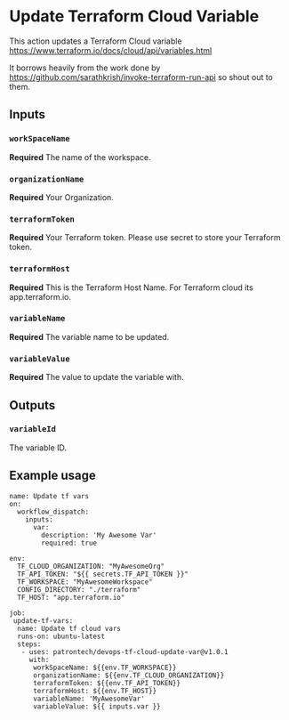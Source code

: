 # Update Terraform Cloud Variable

This action updates a Terraform Cloud variable
https://www.terraform.io/docs/cloud/api/variables.html

It borrows heavily from the work done by https://github.com/sarathkrish/invoke-terraform-run-api so shout out to them.

## Inputs

### `workSpaceName`

**Required** The name of the workspace.

### `organizationName`

**Required** Your Organization.

### `terraformToken`

**Required** Your Terraform token. Please use secret to store your Terraform token.

 ### `terraformHost`

**Required** This is the Terraform Host Name. For Terraform cloud its app.terraform.io.

### `variableName`

**Required** The variable name to be updated.

 ### `variableValue`

**Required** The value to update the variable with.

## Outputs

### `variableId`

 The variable ID.

## Example usage

```
name: Update tf vars
on: 
  workflow_dispatch:
    inputs:
      var:
        description: 'My Awesome Var'
        required: true

env:
  TF_CLOUD_ORGANIZATION: "MyAwesomeOrg"
  TF_API_TOKEN: "${{ secrets.TF_API_TOKEN }}"
  TF_WORKSPACE: "MyAwesomeWorkspace"
  CONFIG_DIRECTORY: "./terraform"
  TF_HOST: "app.terraform.io"

job: 
 update-tf-vars:
  name: Update tf cloud vars
  runs-on: ubuntu-latest
  steps:
   - uses: patrontech/devops-tf-cloud-update-var@v1.0.1
     with:  
      workSpaceName: ${{env.TF_WORKSPACE}} 
      organizationName: ${{env.TF_CLOUD_ORGANIZATION}}
      terraformToken: ${{env.TF_API_TOKEN}}
      terraformHost: ${{env.TF_HOST}}
      variableName: 'MyAwesomeVar'
      variableValue: ${{ inputs.var }}

```
